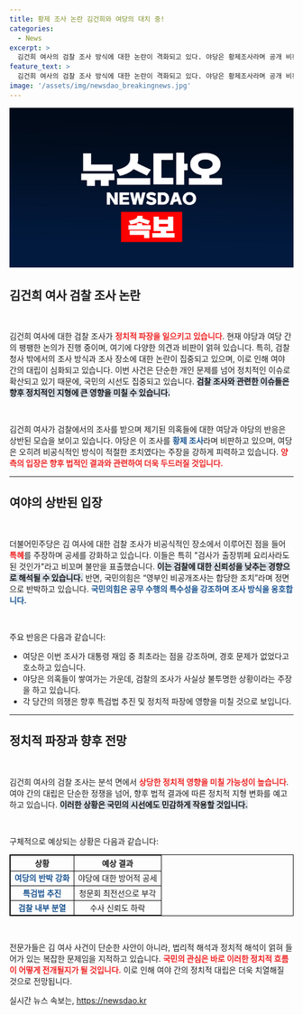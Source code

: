 ```yaml
---
title: 황제 조사 논란 김건희와 여당의 대치 중!
categories:
  - News
excerpt: >
  김건희 여사의 검찰 조사 방식에 대한 논란이 격화되고 있다. 야당은 황제조사라며 공개 비판하고, 여당은 경호 문제를 들어 방어하고 있다. 정치권의 긴장이 고조되는 가운데, 조사의 결과가 또 다른 여야 대립을 촉발할 가능성이 커지고 있다.
feature_text: >
  김건희 여사의 검찰 조사 방식에 대한 논란이 격화되고 있다. 야당은 황제조사라며 공개 비판하고, 여당은 경호 문제를 들어 방어하고 있다. 정치권의 긴장이 고조되는 가운데, 조사의 결과가 또 다른 여야 대립을 촉발할 가능성이 커지고 있다.
image: '/assets/img/newsdao_breakingnews.jpg'
---
```


<p><img src="/assets/img/newsdao_breakingnews.jpg" alt="ranknews 속보" /></p>

<h2 data-ke-size="size26">김건희 여사 검찰 조사 논란</h2>

<p data-ke-size="size16">&nbsp;</p>

<p>김건희 여사에 대한 검찰 조사가 <b><span style="color: #ee2323;">정치적 파장을 일으키고 있습니다</span></b>. 현재 야당과 여당 간의 팽팽한 논의가 진행 중이며, 여기에 다양한 의견과 비판이 얽혀 있습니다. 특히, 검찰청사 밖에서의 조사 방식과 조사 장소에 대한 논란이 집중되고 있으며, 이로 인해 여야 간의 대립이 심화되고 있습니다. 이번 사건은 단순한 개인 문제를 넘어 정치적인 이슈로 확산되고 있기 때문에, 국민의 시선도 집중되고 있습니다. <b><span style="background-color: #21538527;">검찰 조사와 관련한 이슈들은 향후 정치적인 지형에 큰 영향을 미칠 수 있습니다.</span></b> </p>

<p data-ke-size="size16">&nbsp;</p>

<p>김건희 여사가 검찰에서의 조사를 받으며 제기된 의혹들에 대한 여당과 야당의 반응은 상반된 모습을 보이고 있습니다. 야당은 이 조사를 <b><span style="color: #1a5490;">황제 조사</span></b>라며 비판하고 있으며, 여당은 오히려 비공식적인 방식이 적절한 조치였다는 주장을 강하게 피력하고 있습니다. <b><span style="color: #ee2323;">양측의 입장은 향후 법적인 결과와 관련하여 더욱 두드러질 것입니다.</span></b></p>

<hr>

<h2 data-ke-size="size26">여야의 상반된 입장</h2>

<p data-ke-size="size16">&nbsp;</p>

<p>더불어민주당은 김 여사에 대한 검찰 조사가 비공식적인 장소에서 이루어진 점을 들어 <b><span style="color: #ee2323;">특혜</span></b>를 주장하며 공세를 강화하고 있습니다. 이들은 특히 "검사가 출장뷔페 요리사라도 된 것인가"라고 비꼬며 불만을 표출했습니다. <b><span style="background-color: #21538527;">이는 검찰에 대한 신뢰성을 낮추는 경향으로 해석될 수 있습니다.</span></b> 반면, 국민의힘은 “영부인 비공개조사는 합당한 조치”라며 정면으로 반박하고 있습니다. <b><span style="color: #1a5490;">국민의힘은 공무 수행의 특수성을 강조하며 조사 방식을 옹호합니다.</span></b></p>

<p data-ke-size="size16">&nbsp;</p>

<p>주요 반응은 다음과 같습니다:</p>

<ul>
  <li>여당은 이번 조사가 대통령 재임 중 최초라는 점을 강조하며, 경호 문제가 없었다고 호소하고 있습니다.</li>
  <li>야당은 의혹들이 쌓여가는 가운데, 검찰의 조사가 사실상 불투명한 상황이라는 주장을 하고 있습니다.</li>
  <li>각 당간의 의쟁은 향후 특검법 추진 및 정치적 파장에 영향을 미칠 것으로 보입니다.</li>
</ul>

<hr>

<h2 data-ke-size="size26">정치적 파장과 향후 전망</h2>

<p data-ke-size="size16">&nbsp;</p>

<p>김건희 여사의 검찰 조사는 분석 면에서 <b><span style="color: #ee2323;">상당한 정치적 영향을 미칠 가능성이 높습니다</span></b>. 여야 간의 대립은 단순한 정쟁을 넘어, 향후 법적 결과에 따른 정치적 지형 변화를 예고하고 있습니다. <b><span style="background-color: #21538527;">이러한 상황은 국민의 시선에도 민감하게 작용할 것입니다.</span></b> </p>

<p data-ke-size="size16">&nbsp;</p>

<p>구체적으로 예상되는 상황은 다음과 같습니다:</p>

<table style="width: 100%; border: 1px solid black;">
  <tr>
    <th style="text-align: center; border: 1px solid black;"><b>상황</b></th>
    <th style="text-align: center; border: 1px solid black;"><b>예상 결과</b></th>
  </tr>
  <tr>
    <td style="text-align: center; border: 1px solid black;"><b><span style="color: #1a5490;">여당의 반박 강화</span></b></td>
    <td style="text-align: center; border: 1px solid black;">야당에 대한 방어적 공세</td>
  </tr>
  <tr>
    <td style="text-align: center; border: 1px solid black;"><b><span style="color: #1a5490;">특검법 추진</span></b></td>
    <td style="text-align: center; border: 1px solid black;">청문회 최전선으로 부각</td>
  </tr>
  <tr>
    <td style="text-align: center; border: 1px solid black;"><b><span style="color: #1a5490;">검찰 내부 분열</span></b></td>
    <td style="text-align: center; border: 1px solid black;">수사 신뢰도 하락</td>
  </tr>
</table>

<p data-ke-size="size16">&nbsp;</p>

<p>전문가들은 김 여사 사건이 단순한 사안이 아니라, 법리적 해석과 정치적 해석이 얽혀 들어가 있는 복잡한 문제임을 지적하고 있습니다. <b><span style="color: #ee2323;">국민의 관심은 바로 이러한 정치적 흐름이 어떻게 전개될지가 될 것입니다.</span></b> 이로 인해 여야 간의 정치적 대립은 더욱 치열해질 것으로 전망됩니다.</p>
실시간 뉴스 속보는, <a href="https://newsdao.kr" rel="dofollow">https://newsdao.kr</a>


